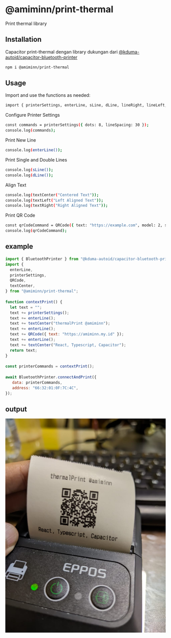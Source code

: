 # @amiminn/print-thermal

Print thermal library

## Installation

Capacitor print-thermal dengan library dukungan dari
[@kduma-autoid/capacitor-bluetooth-printer](https://github.com/kduma-autoid/capacitor-bluetooth-printer)

```bash
npm i @amiminn/print-thermal
```

## Usage

Import and use the functions as needed:
```bash
import { printerSettings, enterLine, sLine, dLine, lineRight, lineLeft, textCenter, textLeft, textRight, QRCode } from "@amiminn/print-thermal";
```
Configure Printer Settings
```bash
const commands = printerSettings({ dots: 8, lineSpacing: 30 });
console.log(commands);
```
Print New Line
```bash
console.log(enterLine());
```
Print Single and Double Lines
```bash
console.log(sLine());
console.log(dLine());
```
Align Text
```bash
console.log(textCenter("Centered Text"));
console.log(textLeft("Left Aligned Text"));
console.log(textRight("Right Aligned Text"));
```
Print QR Code
```bash
const qrCodeCommand = QRCode({ text: "https://example.com", model: 2, size: 5 });
console.log(qrCodeCommand);
```
## example

```jsx
import { BluetoothPrinter } from "@kduma-autoid/capacitor-bluetooth-printer";
import {
  enterLine,
  printerSettings,
  QRCode,
  textCenter,
} from "@amiminn/print-thermal";

function contextPrint() {
  let text = "";
  text += printerSettings();
  text += enterLine();
  text += textCenter("thermalPrint @amiminn");
  text += enterLine();
  text += QRCode({ text: "https://amiminn.my.id" });
  text += enterLine();
  text += textCenter("React, Typescript, Capacitor");
  return text;
}

const printerCommands = contextPrint();

await BluetoothPrinter.connectAndPrint({
   data: printerCommands,
   address: "66:32:01:0F:7C:4C",
});
```

## output

![alt text](https://github.com/amiminn/thermal-print-text-qrcode/blob/main/output_print.jpeg?raw=true)
